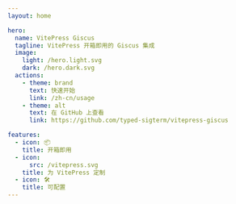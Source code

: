 ```yaml
---
layout: home

hero:
  name: VitePress Giscus
  tagline: VitePress 开箱即用的 Giscus 集成
  image:
    light: /hero.light.svg
    dark: /hero.dark.svg
  actions:
    - theme: brand
      text: 快速开始
      link: /zh-cn/usage
    - theme: alt
      text: 在 GitHub 上查看
      link: https://github.com/typed-sigterm/vitepress-giscus

features:
  - icon: 📦
    title: 开箱即用
  - icon:
      src: /vitepress.svg
    title: 为 VitePress 定制
  - icon: 🛠️
    title: 可配置
---
```


<script lang="ts" setup>
import Comments from '../.vitepress/theme/Comments.vue';
</script>

<Comments class="comments-demo" />
